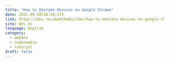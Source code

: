 ```yaml
---
title: "How to Emulate Devices on Google Chrome"
date: 2021-09-28T16:58:17Z
link: https://dev.to/ubahthebuilder/how-to-emulate-devices-on-google-chrome-ad5?utm_medium=RSS&utm_source=news.12bit.vn
site: dev.to
language: English
category:
  - webdev
  - codenewbie
  - tutorial
draft: false
---
```

